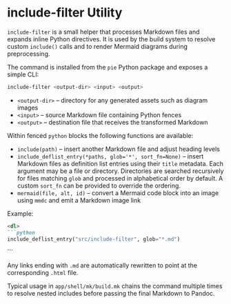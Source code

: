 # include-filter Utility

`include-filter` is a small helper that processes Markdown files and expands
inline Python directives. It is used by the build system to resolve custom
`include()` calls and to render Mermaid diagrams during preprocessing.

The command is installed from the `pie` Python package and exposes a simple
CLI:

```bash
include-filter <output-dir> <input> <output>
```

- `<output-dir>` – directory for any generated assets such as diagram images
- `<input>` – source Markdown file containing Python fences
- `<output>` – destination file that receives the transformed Markdown

Within fenced `python` blocks the following functions are available:

- `include(path)` – insert another Markdown file and adjust heading levels
- `include_deflist_entry(*paths, glob='*', sort_fn=None)` – insert Markdown
  files as definition list entries using their `title` metadata.  Each argument
  may be a file or directory.  Directories are searched recursively for files
  matching `glob` and processed in alphabetical order by default.  A custom
  `sort_fn` can be provided to override the ordering.
- `mermaid(file, alt, id)` – convert a Mermaid code block into an image using
  `mmdc` and emit a Markdown image link

Example:

```markdown
<dl>
```python
include_deflist_entry("src/include-filter", glob="*.md")
```
</dl>
```

Any links ending with `.md` are automatically rewritten to point at the
corresponding `.html` file.

Typical usage in `app/shell/mk/build.mk` chains the command multiple times to
resolve nested includes before passing the final Markdown to Pandoc.
